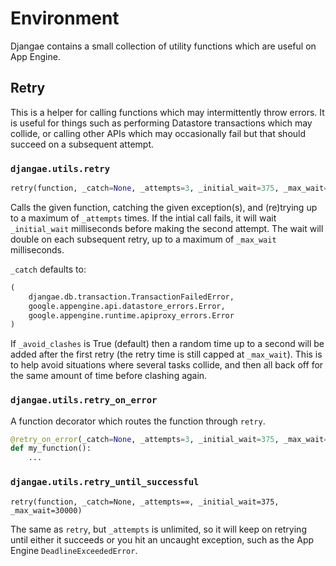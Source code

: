 # Environment

Djangae contains a small collection of utility functions which are useful on App Engine.

## Retry

This is a helper for calling functions which may intermittently throw errors.
It is useful for things such as performing Datastore transactions which may collide, or calling other APIs which may occasionally fail but that should succeed on a subsequent attempt.

### `djangae.utils.retry`

```python
retry(function, _catch=None, _attempts=3, _initial_wait=375, _max_wait=30000, _avoid_clashes=True)
```

Calls the given function, catching the given exception(s), and (re)trying up to a maximum of `_attempts` times.
If the intial call fails, it will wait `_initial_wait` milliseconds before making the second attempt.
The wait will double on each subsequent retry, up to a maximum of `_max_wait` milliseconds.

`_catch` defaults to:

```python
(
    djangae.db.transaction.TransactionFailedError,
	google.appengine.api.datastore_errors.Error,
	google.appengine.runtime.apiproxy_errors.Error
)
```

If `_avoid_clashes` is True (default) then a random time up to a second will be added after the first
retry (the retry time is still capped at `_max_wait`). This is to help avoid situations where several
tasks collide, and then all back off for the same amount of time before clashing again.

### `djangae.utils.retry_on_error`

A function decorator which routes the function through `retry`.

```python
@retry_on_error(_catch=None, _attempts=3, _initial_wait=375, _max_wait=30000)
def my_function():
    ...
```

### `djangae.utils.retry_until_successful`

```pythonn
retry(function, _catch=None, _attempts=∞, _initial_wait=375, _max_wait=30000)
```

The same as `retry`, but `_attempts` is unlimited, so it will keep on retrying until either it succeeds or you hit an uncaught exception, such as the App Engine `DeadlineExceededError`.
